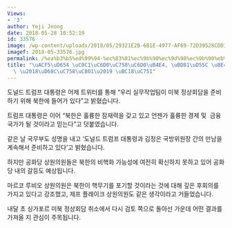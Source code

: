 ```yaml
---
Views:
- '3'
author: Yeji Jeong
date: 2018-05-28 10:52:19
id: 33576
image: /wp-content/uploads/2018/05/29321E2B-6B1E-4977-AF69-72D39528CDD1_cx0_cy4_cw0_w1023_r1_s.jpg
imagef: 2018-05-33576.jpg
permalink: /%ea%b3%b5%ed%99%94-%ec%83%81%ec%9b%90%ec%9d%98%ec%9b%90%eb%93%a4-%eb%b6%81%ed%95%9c-%eb%b9%84%ed%95%b5%ed%99%94-%ed%9a%8c%ec%9d%98%ec%a0%81-%eb%b0%98%ec%9d%91/
title: "\uACF5\uD654 \uC0C1\uC6D0\uC758\uC6D0\uB4E4, \uBD81\uD55C \uBE44\uD575\uD654\
  \ \u2018\uD68C\uC758\uC801\u2019 \uBC18\uC751"
---
```


도널드 트럼프 대통령은 어제 트위터를 통해 “우리 실무작업팀이 미북 정상회담을 준비하기 위해 북한에 들어가 있다”고 밝혔습니다.

트럼프 대통령은 이어 “북한은 훌륭한 잠재력을 갖고 있고 언젠가 훌륭한 경제 및  금융 국가가 될 것이라고 믿는다”고 덧붙였습니다.

같은 날 국무부도 성명을 내고 ‘도널드 트럼프 대통령과 김정은 국방위원장 간의 만남을 계속해서 준비하고 있다’고 밝혔습니다.

하지만 공화당 상원의원들은 북한의 비핵화 가능성에 여전히 확신하지 못하고 있어 공화당 내의 갈등도 예상됩니다.

마르코 루비오 상원의원은 북한이 핵무기를 포기할 것이라는 것에 대해 깊은 후회의를 가지고 있다고 강조했고, 제프 플레이크 상원의원도 같은 생각이라고 거들었습니다.

내달 초 싱가포르 미북 정상회담 취소에서 다시 검토 쪽으로 돌아선 가운데 어떤 결과를 가져올 지 관심이 주목됩니다.